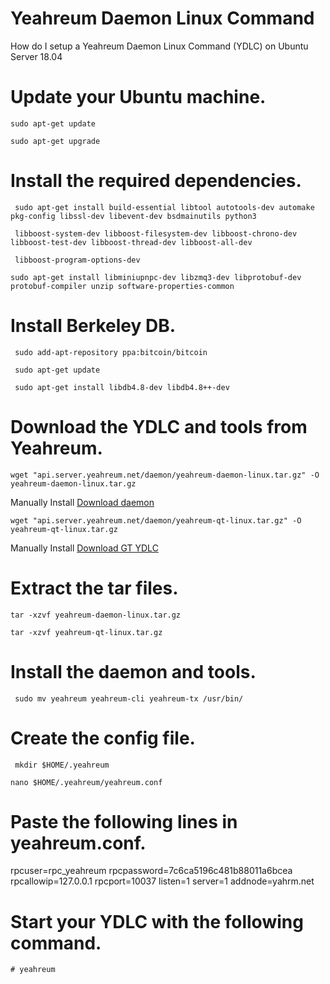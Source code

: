 # Yeahreum Daemon Linux Command

How do I setup a Yeahreum Daemon Linux Command (YDLC) on Ubuntu Server 18.04


# Update your Ubuntu machine.

```
sudo apt-get update
```
```
sudo apt-get upgrade
```

# Install the required dependencies.

```
 sudo apt-get install build-essential libtool autotools-dev automake pkg-config libssl-dev libevent-dev bsdmainutils python3 
```

```
 libboost-system-dev libboost-filesystem-dev libboost-chrono-dev libboost-test-dev libboost-thread-dev libboost-all-dev 
```
```
 libboost-program-options-dev
 ```
 ```
 sudo apt-get install libminiupnpc-dev libzmq3-dev libprotobuf-dev protobuf-compiler unzip software-properties-common
```
# Install Berkeley DB.

```
 sudo add-apt-repository ppa:bitcoin/bitcoin
```

```
 sudo apt-get update
```

```
 sudo apt-get install libdb4.8-dev libdb4.8++-dev
```


# Download the YDLC and tools from Yeahreum.


```
wget "api.server.yeahreum.net/daemon/yeahreum-daemon-linux.tar.gz" -O yeahreum-daemon-linux.tar.gz
```
Manually Install
[Download daemon](https://api.server.yeahreum.net/daemon/yeahreum-daemon-linux.tar.gz)

```
wget "api.server.yeahreum.net/daemon/yeahreum-qt-linux.tar.gz" -O yeahreum-qt-linux.tar.gz
```

Manually Install
[Download GT YDLC](https://api.server.yeahreum.net/daemon/yeahreum-qt-linux.tar.gz)

# Extract the tar files.

```
tar -xzvf yeahreum-daemon-linux.tar.gz
```

```
tar -xzvf yeahreum-qt-linux.tar.gz
```

# Install the daemon and tools.
```
 sudo mv yeahreum yeahreum-cli yeahreum-tx /usr/bin/
```
# Create the config file.
```
 mkdir $HOME/.yeahreum
 ```
 ```
 nano $HOME/.yeahreum/yeahreum.conf
```

# Paste the following lines in yeahreum.conf.


 rpcuser=rpc_yeahreum
 rpcpassword=7c6ca5196c481b88011a6bcea
 rpcallowip=127.0.0.1
 rpcport=10037
 listen=1
 server=1
 addnode=yahrm.net


# Start your YDLC with the following command.

```
# yeahreum
```



